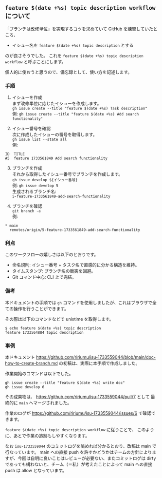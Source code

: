 ## `feature $(date +%s) topic description workflow` について

「ブランチは改修単位」を実現するコツを求めていて GitHub を練習していたところ、

* イシュー名を `feature $(date +%s) topic description` とする

のが良さそうでした。
これを `feature $(date +%s) topic description workflow` と呼ぶことにします。

個人的に使おうと思うので、備忘録として、使い方を記述します。

### 手順

1. イシューを作成  
まず改修単位に応じたイシューを作成します。  
`gh issue create --title "feature $(date +%s) Task description"`  
例: `gh issue create --title "feature $(date +%s) Add search functionality"`

2. イシュー番号を確認  
次に作成したイシューの番号を取得します。  
`gh issue list --state all`  
例:  
```
ID  TITLE
#5  feature 1733561849 Add search functionality
```

3. ブランチを作成  
それから取得したイシュー番号でブランチを作成します。  
`gh issue develop ${イシュー番号}`  
例: `gh issue develop 5`  
生成されるブランチ名:  
`5-feature-1733561849-add-search-functionality`

4. ブランチを確認  
`git branch -a`  
例:  
```
* main
  remotes/origin/5-feature-1733561849-add-search-functionality
```

### 利点

このワークフローの嬉しさは以下のとおりです。

- 命名規則: イシュー番号 + タスク名で直感的に分かる構造を維持。
- タイムスタンプ: ブランチ名の衝突を回避。
- Git コマンド中心: CLI 上で完結。

### 備考

本ドキュメントの手順では  `gh` コマンドを使用しましたが、これはブラウザで全ての操作を行うことができます。

その際は以下のコマンドなどで unixtime を取得します。

```
$ echo feature $(date +%s) topic description
feature 1733564884 topic description
```

### 事例

本ドキュメント https://github.com/ririumu/isu-1733559044/blob/main/doc-how-to-create-branch.md の初稿は、実際に本手順で作成しました。

作業開始のコマンドは以下でした。

```
gh issue create --title "feature $(date +%s) write doc"
gh issue develop 6
```

その成果物は、
https://github.com/ririumu/isu-1733559044/pull/7 として
最終的に `main` へマージされました。

作業のログが https://github.com/ririumu/isu-1733559044/issues/6 で確認できます。

`feature $(date +%s) topic description workflow` に従うことで、
このように、あとで作業の追跡もしやすくなります。

なお `isu-1733559044` のコミットログを眺めれば分かるとおり、改稿は main で行なっています。 main への直接 push を許すかどうかはチームの方針によりますが、今回は自明に良いことはレビューが必要ない、またコミットログは dirty であっても構わないと、チーム（＝私）が考えたことによって main への直接 push は allow となっています。
